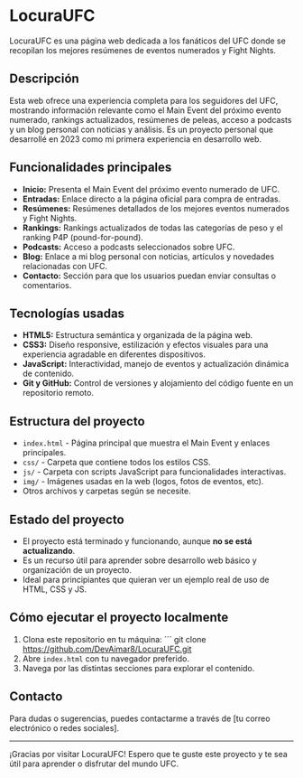 # LocuraUFC

LocuraUFC es una página web dedicada a los fanáticos del UFC donde se recopilan los mejores resúmenes de eventos numerados y Fight Nights.

## Descripción

Esta web ofrece una experiencia completa para los seguidores del UFC, mostrando información relevante como el Main Event del próximo evento numerado, rankings actualizados, resúmenes de peleas, acceso a podcasts y un blog personal con noticias y análisis. Es un proyecto personal que desarrollé en 2023 como mi primera experiencia en desarrollo web.

## Funcionalidades principales

- **Inicio:** Presenta el Main Event del próximo evento numerado de UFC.
- **Entradas:** Enlace directo a la página oficial para compra de entradas.
- **Resúmenes:** Resúmenes detallados de los mejores eventos numerados y Fight Nights.
- **Rankings:** Rankings actualizados de todas las categorías de peso y el ranking P4P (pound-for-pound).
- **Podcasts:** Acceso a podcasts seleccionados sobre UFC.
- **Blog:** Enlace a mi blog personal con noticias, artículos y novedades relacionadas con UFC.
- **Contacto:** Sección para que los usuarios puedan enviar consultas o comentarios.

## Tecnologías usadas

- **HTML5:** Estructura semántica y organizada de la página web.
- **CSS3:** Diseño responsive, estilización y efectos visuales para una experiencia agradable en diferentes dispositivos.
- **JavaScript:** Interactividad, manejo de eventos y actualización dinámica de contenido.
- **Git y GitHub:** Control de versiones y alojamiento del código fuente en un repositorio remoto.

## Estructura del proyecto

- `index.html` - Página principal que muestra el Main Event y enlaces principales.
- `css/` - Carpeta que contiene todos los estilos CSS.
- `js/` - Carpeta con scripts JavaScript para funcionalidades interactivas.
- `img/` - Imágenes usadas en la web (logos, fotos de eventos, etc).
- Otros archivos y carpetas según se necesite.

## Estado del proyecto

- El proyecto está terminado y funcionando, aunque **no se está actualizando**.
- Es un recurso útil para aprender sobre desarrollo web básico y organización de un proyecto.
- Ideal para principiantes que quieran ver un ejemplo real de uso de HTML, CSS y JS.

## Cómo ejecutar el proyecto localmente

1. Clona este repositorio en tu máquina:
´´´ git clone https://github.com/DevAimar8/LocuraUFC.git
2. Abre `index.html` con tu navegador preferido.
3. Navega por las distintas secciones para explorar el contenido.

## Contacto

Para dudas o sugerencias, puedes contactarme a través de [tu correo electrónico o redes sociales].

---

¡Gracias por visitar LocuraUFC! Espero que te guste este proyecto y te sea útil para aprender o disfrutar del mundo UFC.


